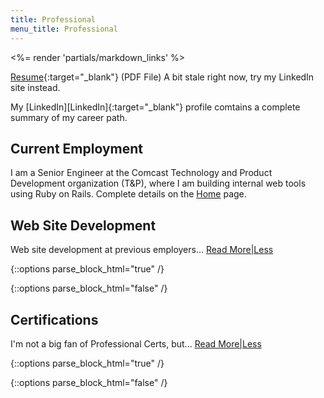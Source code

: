 ```yaml
---
title: Professional
menu_title: Professional
---
```

<%= render 'partials/markdown_links' %>

[Resume](/files/ChristopherWLehman.pdf){:target="_blank"} (PDF File) <span class="light"> A bit stale right now, try my LinkedIn site instead.</span>

My [LinkedIn][LinkedIn]{:target="_blank"} profile comtains a complete summary of my career path.

## Current Employment

I am a Senior Engineer at the Comcast Technology and Product Development organization (T&P), where I am building internal web tools using Ruby on Rails. Complete details on the [Home](/) page.

## Web Site Development

Web site development at previous employers...
<a href="#" class="text_toggle" onclick="toggle_visibility('more_development_content');">Read More|Less</a>

{::options parse_block_html="true" /}
<div id="more_development_content" style="display:none">
### ProfitStreams

Alas, ProfitStreams is no longer in business, the LinkedIn URL is [here][ProfitStreams]{:target="_blank"}. As Senior Software Developer at ProfitStreams I built web applications for the hospitality industry, with a focus on development of an Online Ordering application for restaurants. The technology was Rails 2.3.5 (with a migration plan in place to Rails 3.1) integrated with a Java-based API (driven by [Talend][Talend]{:target="_blank"}) that merged the application data into a unified backend. Clients could log into one central location to see customer data and set up Twitter and Facebook marketing campaigns, among other things.

### Internet Pawn, Inc, now dba Pawngo

Internet Pawn and Boomerang Lending have merged into [Pawngo][Pawngo]{:target="_blank"}. The previous sites were all Rails 2.3.x The Boomerang Lending site was Rails 2.3.8 using [Refinery CMS][Refinery]{:target="_blank"} for the backend admin services. I did all the Rails development and also wore the DevOps hat.

### Boecore

[Boecore][Boecore]{:target="_blank"} does business as a DoD contractor, and I helped develop BoBCAT - a Rails 2 application for automating and tracking the DIACAP compliance and Information Assurance activities required by the Missile Defense Agency. This was a classified project, but you can view some high level details [here](http://www.boecore.com/resources/Capabilities/Capabilities/Cyber---0810.pdf){:target="_blank"} (PDF file).
</div>
{::options parse_block_html="false" /}

## Certifications

I'm not a big fan of Professional Certs, but...
<a href="#" class="text_toggle" onclick="toggle_visibility('more_certs_content');">Read More|Less</a>

{::options parse_block_html="true" /}
<div id="more_certs_content" style="display:none">
I have completed the [PMI][PMI]{:target="_blank"}: Fundamentals of Project Management course.
</div>
{::options parse_block_html="false" /}

<script type="text/javascript">
function toggle_visibility(id) {
var e = document.getElementById(id);
e.style.display = ((e.style.display!='none') ? 'none' : 'block');
}
</script>

